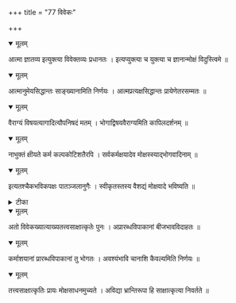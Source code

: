 +++
title = "77 विवेकः"

+++


<details open><summary>मूलम्</summary>

आत्मा ज्ञातव्य इत्युक्त्या विवेक्तव्यः प्रधानतः । इत्यप्युक्त्या च युक्त्या च ज्ञानान्मोक्षं विदुस्त्विमे ॥
</details>



<details open><summary>मूलम्</summary>

आत्मानुमेयसिद्धान्तः साङ्ख्यानामिति निर्णयः । आत्मप्रत्यक्षसिद्धान्तः प्रायेणेतरसम्मतः ॥
</details>



<details open><summary>मूलम्</summary>

वैराग्यं विषयत्यागादित्यौपनिषदं मतम् । भोगाद्विषयवैराग्यमिति कापिलदर्शनम् ॥
</details>



<details open><summary>मूलम्</summary>

नाभुक्तं क्षीयते कर्म कल्पकोटिशतैरपि । सर्वकर्मक्षयादेव मोक्षस्स्याद्भोगवादिनाम् ॥
</details>



<details open><summary>मूलम्</summary>

इत्यतश्चैकभविकपक्षः पातञ्जलानुगैः । स्वीकृतस्तस्य वैशद्यं मोक्षवादे भविष्यति ॥
</details>



<details><summary>टीका</summary>

पा. भा.[2-13]
</details>



<details open><summary>मूलम्</summary>

अतो विवेकख्यात्याख्यतत्त्वसाक्षात्कृतेः पुनः । अप्रारब्धविपाकानां बीजभावविदाहतः ॥
</details>



<details open><summary>मूलम्</summary>

कर्माशयानां प्रारब्धविपाकानां तु भोगतः । अवश्यंभावि चानाशि कैवल्यमिति निर्णयः ॥
</details>



<details open><summary>मूलम्</summary>

तत्त्वसाक्षात्कृतिः प्रायः मोक्षसाधनमुच्यते । अविद्या भ्रान्तिरूपा हि साक्षात्कृत्या निवर्तते ॥
</details>

